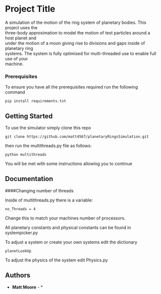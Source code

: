# Project Title

A simulation of the motion of the ring system of planetary bodies. This project uses the\
 three-body approximation to model the motion of test particles around a host planet and \
 under the motion of a moon giving rise to divisions and gaps inside of planetary ring \
 systems. The system is fully optimised for multi-threaded use to enable full use of your\
 machine.
 

### Prerequisites

To ensure you have all the prerequisites required run the following command

```
pip install requirements.txt
```


## Getting Started

To use the simulator simply clone this repo

```
git clone https://github.com/matt4567/planetaryRingsSimulation.git
```

then run the multithreads.py file as follows:

```
python multithreads
```

You will be met with some instructions allowing you to continue



## Documentation

####Changing number of threads

Inside of multithreads.py there is a variable:

```
no_Threads = 4
```
Change this to match your machines number of processors.

All planetary constants and physical constants can be found in systempicker.py

To adjust a system or create your own systems edit the dictionary 
```
planetLookUp
```

To adjust the physics of the system edit Physics.py





## Authors

* **Matt Moore** - *

